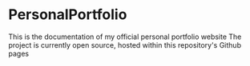 # PersonalPortfolio

This is the documentation of my official personal portfolio website
The project is currently open source, hosted within this repository's Github pages
